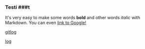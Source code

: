 ### Testi ###t

It's very easy to make some words **bold** and other words *italic* with 
Markdown. You can even [link to Google!](http://google.com)

[gitlog](https://github.com/tkittila/testia/blob/master/laskarit/viikko1/gitlog.txt)

[log](https://github.com/tkittila/testia/blob/master/laskarit/viikko1/log.txt)
